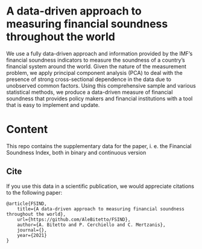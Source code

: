 # A data-driven approach to measuring financial soundness throughout the world
We use a fully data-driven approach and information provided by the IMF’s financial soundness indicators to measure the soundness of a country’s financial system around the world. Given the nature of the measurement problem, we apply principal component analysis (PCA) to deal with the presence of strong cross-sectional dependence in the data due to unobserved common factors. Using this comprehensive sample and various statistical methods, we produce a data-driven measure of financial soundness that provides policy makers and financial institutions with a tool that is easy to implement and update.

# Content
This repo contains the supplementary data for the paper, i. e. the Financial Soundness Index, both in binary and continuous version

## Cite

If you use this data in a scientific publication, we would appreciate citations to the following paper:
```
@article{FSIND,
    title={A data-driven approach to measuring financial soundness throughout the world},
    url={https://github.com/AleBitetto/FSIND},
    author={A. Bitetto and P. Cerchiello and C. Mertzanis},
    journal={},
    year={2021}
}
```
